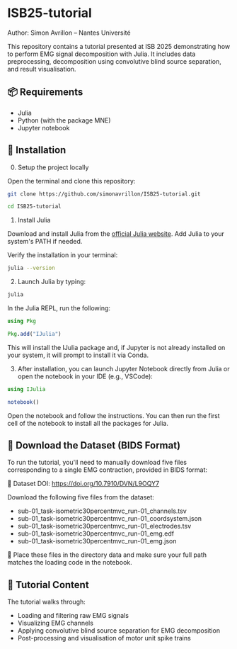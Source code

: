 # ISB25-tutorial
Author: Simon Avrillon – Nantes Université

This repository contains a tutorial presented at ISB 2025 demonstrating how to perform EMG signal decomposition with Julia. It includes data preprocessing, decomposition using convolutive blind source separation, and result visualisation.

## 📦 Requirements

- Julia
- Python (with the package MNE)
- Jupyter notebook

## 🔧 Installation
0. Setup the project locally

Open the terminal and clone this repository:

```bash
git clone https://github.com/simonavrillon/ISB25-tutorial.git
```
```bash
cd ISB25-tutorial
```

1. Install Julia

Download and install Julia from the [official Julia website](https://julialang.org/downloads/). Add Julia to your system's PATH if needed.

Verify the installation in your terminal:

```bash
julia --version
```

2. Launch Julia by typing:

```bash
julia
```

In the Julia REPL, run the following:

```julia
using Pkg
```
```julia
Pkg.add("IJulia")
```
This will install the IJulia package and, if Jupyter is not already installed on your system, it will prompt to install it via Conda.

3. After installation, you can launch Jupyter Notebook directly from Julia or open the notebook in your IDE (e.g., VSCode):

```julia
using IJulia
```
```julia
notebook()
```

Open the notebook and follow the instructions. You can then run the first cell of the notebook to install all the packages for Julia.

## 📂 Download the Dataset (BIDS Format)

To run the tutorial, you'll need to manually download five files corresponding to a single EMG contraction, provided in BIDS format:

🔗 Dataset DOI: https://doi.org/10.7910/DVN/L9OQY7

Download the following five files from the dataset:

- sub-01_task-isometric30percentmvc_run-01_channels.tsv
- sub-01_task-isometric30percentmvc_run-01_coordsystem.json
- sub-01_task-isometric30percentmvc_run-01_electrodes.tsv
- sub-01_task-isometric30percentmvc_run-01_emg.edf
- sub-01_task-isometric30percentmvc_run-01_emg.json

📁 Place these files in the directory data and make sure your full path matches the loading code in the notebook.

## 🧠 Tutorial Content

The tutorial walks through:

- Loading and filtering raw EMG signals
- Visualizing EMG channels
- Applying convolutive blind source separation for EMG decomposition
- Post-processing and visualisation of motor unit spike trains
